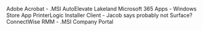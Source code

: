 Adobe Acrobat - .MSI
AutoElevate Lakeland
Microsoft 365 Apps - Windows Store App
PrinterLogic Installer Client - Jacob says probably not
Surface?
ConnectWise RMM - .MSI
Company Portal

